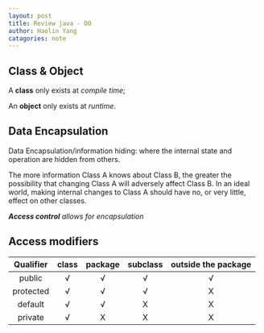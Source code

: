```yaml
---
layout: post
title: Review java - OO
author: Haolin Yang
catagories: note
---
```


## Class & Object

A **class** only exists at *compile time*; 

An **object** only exists at *runtime*.

## Data Encapsulation

Data Encapsulation/information hiding: where the internal state and operation are hidden from others.

The more information Class A knows about Class B, the greater the possibility that changing Class A will adversely affect Class B. In an ideal world, making internal changes to Class A should have no, or very little, effect on other classes.

_**Access control** allows for encapsulation_

## Access modifiers

| Qualifier | class | package | subclass | outside the package |
| :---:     | :---: | :---:   | :---:    | :---:               |
| public    |&radic;| &radic; | &radic;  | &radic; |
| protected |&radic;| &radic; | &radic;  | X |
| default   |&radic;| &radic; | X        | X |
| private   |&radic;| X       | X        | X |

